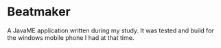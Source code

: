Beatmaker
=========

A JavaME application written during my study. It was tested and build for the windows mobile phone I had at that time.

